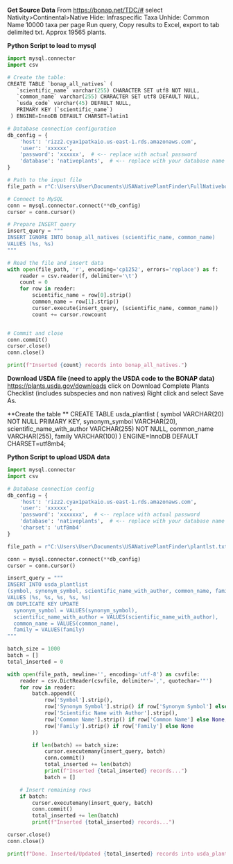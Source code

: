 
**Get Source Data**
From https://bonap.net/TDC/#
select Nativity>Continental>Native
Hide: Infraspecific Taxa
Unhide: Common Name
10000 taxa per page
Run query,
Copy results to Excel, export to tab delimited txt.
Approx 19565 plants.

**Python Script to load to mysql**
```python
import mysql.connector
import csv

# Create the table:
CREATE TABLE `bonap_all_natives` (
   `scientific_name` varchar(255) CHARACTER SET utf8 NOT NULL,
   `common_name` varchar(255) CHARACTER SET utf8 DEFAULT NULL,
   `usda_code` varchar(45) DEFAULT NULL,
   PRIMARY KEY (`scientific_name`)
 ) ENGINE=InnoDB DEFAULT CHARSET=latin1

# Database connection configuration
db_config = {
    'host': 'rizz2.cyax1patkaio.us-east-1.rds.amazonaws.com',
    'user': 'xxxxxx',
    'password': 'xxxxxx',  # <-- replace with actual password
    'database': 'nativeplants',  # <-- replace with your database name
}

# Path to the input file
file_path = r"C:\Users\User\Documents\USANativePlantFinder\FullNativebonap.txt"

# Connect to MySQL
conn = mysql.connector.connect(**db_config)
cursor = conn.cursor()

# Prepare INSERT query
insert_query = """
INSERT IGNORE INTO bonap_all_natives (scientific_name, common_name)
VALUES (%s, %s)
"""

# Read the file and insert data
with open(file_path, 'r', encoding='cp1252', errors='replace') as f:
    reader = csv.reader(f, delimiter='\t')
    count = 0
    for row in reader:
        scientific_name = row[0].strip()
        common_name = row[1].strip()
        cursor.execute(insert_query, (scientific_name, common_name))
        count += cursor.rowcount


# Commit and close
conn.commit()
cursor.close()
conn.close()

print(f"Inserted {count} records into bonap_all_natives.")
```

**Download USDA file (need to apply the USDA code to the BONAP data)**
https://plants.usda.gov/downloads
click on Download Complete Plants Checklist (includes subspecies and non natives)
Right click and select Save As.

**Create the table **
CREATE TABLE usda_plantlist (
    symbol VARCHAR(20) NOT NULL PRIMARY KEY,
    synonym_symbol VARCHAR(20),
    scientific_name_with_author VARCHAR(255) NOT NULL,
    common_name VARCHAR(255),
    family VARCHAR(100)
) ENGINE=InnoDB DEFAULT CHARSET=utf8mb4;

**Python Script to upload USDA data**
```python
import mysql.connector
import csv

# Database connection config
db_config = {
    'host': 'rizz2.cyax1patkaio.us-east-1.rds.amazonaws.com',
    'user': 'xxxxxx',
    'password': 'xxxxxxx',  # <-- replace with actual password
    'database': 'nativeplants',  # <-- replace with your database name
    'charset': 'utf8mb4'
}

file_path = r"C:\Users\User\Documents\USANativePlantFinder\plantlst.txt"

conn = mysql.connector.connect(**db_config)
cursor = conn.cursor()

insert_query = """
INSERT INTO usda_plantlist
(symbol, synonym_symbol, scientific_name_with_author, common_name, family)
VALUES (%s, %s, %s, %s, %s)
ON DUPLICATE KEY UPDATE
  synonym_symbol = VALUES(synonym_symbol),
  scientific_name_with_author = VALUES(scientific_name_with_author),
  common_name = VALUES(common_name),
  family = VALUES(family)
"""

batch_size = 1000
batch = []
total_inserted = 0

with open(file_path, newline='', encoding='utf-8') as csvfile:
    reader = csv.DictReader(csvfile, delimiter=',', quotechar='"')
    for row in reader:
        batch.append((
            row['Symbol'].strip(),
            row['Synonym Symbol'].strip() if row['Synonym Symbol'] else None,
            row['Scientific Name with Author'].strip(),
            row['Common Name'].strip() if row['Common Name'] else None,
            row['Family'].strip() if row['Family'] else None
        ))

        if len(batch) == batch_size:
            cursor.executemany(insert_query, batch)
            conn.commit()
            total_inserted += len(batch)
            print(f"Inserted {total_inserted} records...")
            batch = []

    # Insert remaining rows
    if batch:
        cursor.executemany(insert_query, batch)
        conn.commit()
        total_inserted += len(batch)
        print(f"Inserted {total_inserted} records...")

cursor.close()
conn.close()

print(f"Done. Inserted/Updated {total_inserted} records into usda_plantlist.")
```

